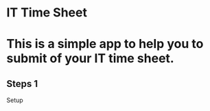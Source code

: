 # IT Time Sheet 
# This is a simple app to help you to submit of your IT time sheet.

## Steps 1

Setup

